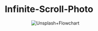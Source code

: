 # Infinite-Scroll-Photo

&emsp;&emsp;&emsp;&emsp;&emsp;&emsp;![Unsplash+Flowchart](https://user-images.githubusercontent.com/109253977/192191863-a0741f9c-b653-4b00-a39b-db83fbd8d521.png)
